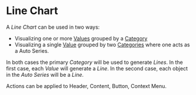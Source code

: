 # Line Chart

A *Line Chart* can be used in two ways:
* Visualizing one or more [Values](../concepts/index.md) grouped by a [Category](../concepts/index.md)
* Visualizing a single [Value](../concepts/index.md) grouped by two [Categories](../concepts/index.md) where one acts as a Auto Series.

In both cases the primary *Category* will be used to generate *Lines*. 
In the first case, each *Value* will generate a *Line*.
In the second case, each object in the *Auto Series* will be a *Line*.

Actions can be applied to Header, Content, Button, Context Menu. 
